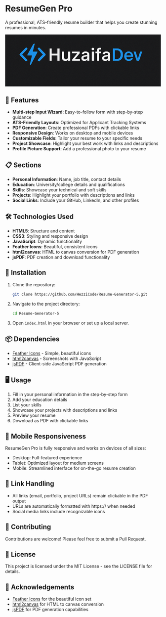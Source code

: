 # ResumeGen Pro

A professional, ATS-friendly resume builder that helps you create stunning resumes in minutes.

![ResumeGen Pro](./assets/huzaifadev.png)

<!-- Add a screenshot of your application interface to the assets folder -->

## 🚀 Features

- **Multi-step Input Wizard**: Easy-to-follow form with step-by-step guidance
- **ATS-Friendly Layouts**: Optimized for Applicant Tracking Systems
- **PDF Generation**: Create professional PDFs with clickable links
- **Responsive Design**: Works on desktop and mobile devices
- **Customizable Fields**: Tailor your resume to your specific needs
- **Project Showcase**: Highlight your best work with links and descriptions
- **Profile Picture Support**: Add a professional photo to your resume

## 📋 Sections

- **Personal Information**: Name, job title, contact details
- **Education**: University/college details and qualifications
- **Skills**: Showcase your technical and soft skills
- **Projects**: Highlight your portfolio with descriptions and links
- **Social Links**: Include your GitHub, LinkedIn, and other profiles

## 🛠️ Technologies Used

- **HTML5**: Structure and content
- **CSS3**: Styling and responsive design
- **JavaScript**: Dynamic functionality
- **Feather Icons**: Beautiful, consistent icons
- **html2canvas**: HTML to canvas conversion for PDF generation
- **jsPDF**: PDF creation and download functionality

## 🔧 Installation

1. Clone the repository:

   ```bash
   git clone https://github.com/HezziCode/Resume-Generator-5.git
   ```

2. Navigate to the project directory:

   ```bash
   cd Resume-Generator-5
   ```

3. Open `index.html` in your browser or set up a local server.

## 📦 Dependencies

- [Feather Icons](https://feathericons.com/) - Simple, beautiful icons
- [html2canvas](https://html2canvas.hertzen.com/) - Screenshots with JavaScript
- [jsPDF](https://github.com/MrRio/jsPDF) - Client-side JavaScript PDF generation

## 🖥️ Usage

1. Fill in your personal information in the step-by-step form
2. Add your education details
3. List your skills
4. Showcase your projects with descriptions and links
5. Preview your resume
6. Download as PDF with clickable links

## 📱 Mobile Responsiveness

ResumeGen Pro is fully responsive and works on devices of all sizes:

- Desktop: Full-featured experience
- Tablet: Optimized layout for medium screens
- Mobile: Streamlined interface for on-the-go resume creation

## 🔗 Link Handling

- All links (email, portfolio, project URLs) remain clickable in the PDF output
- URLs are automatically formatted with https:// when needed
- Social media links include recognizable icons

## 🤝 Contributing

Contributions are welcome! Please feel free to submit a Pull Request.

## 📄 License

This project is licensed under the MIT License - see the LICENSE file for details.

## 🙏 Acknowledgements

- [Feather Icons](https://feathericons.com/) for the beautiful icon set
- [html2canvas](https://html2canvas.hertzen.com/) for HTML to canvas conversion
- [jsPDF](https://github.com/MrRio/jsPDF) for PDF generation capabilities
